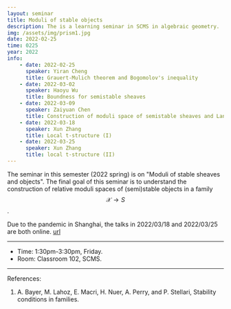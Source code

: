 ```yaml
---
layout: seminar 
title: Moduli of stable objects
description: The is a learning seminar in SCMS in algebraic geometry.
img: /assets/img/prism1.jpg
date: 2022-02-25
time: 0225
year: 2022
info:
    - date: 2022-02-25
      speaker: Yiran Cheng      
      title: Grauert-Mulich theorem and Bogomolov's inequality
    - date: 2022-03-02
      speaker: Haoyu Wu
      title: Boundness for semistable sheaves
    - date: 2022-03-09
      speaker: Zaiyuan Chen 
      title: Construction of moduli space of semistable sheaves and Langton's theorem
    - date: 2022-03-18
      speaker: Xun Zhang
      title: Local t-structure (I) 
    - date: 2022-03-25
      speaker: Xun Zhang
      title: local t-structure (II)
---
```


The seminar in this semester (2022 spring) is on "Moduli of stable sheaves and objects". The final goal of this seminar is to understand the construction of relative moduli spaces of (semi)stable objects in a family $$\mathcal{X} \to S$$.

Due to the pandemic in Shanghai, the talks in 2022/03/18 and 2022/03/25 are both online. [url](https://meeting.tencent.com/dm/5i9GCSYn2D82)


---

* Time: 1:30pm-3:30pm, Friday.
* Room: Classroom 102, SCMS.

--- 
References: 
1. A. Bayer, M. Lahoz, E. Macri, H. Nuer, A. Perry, and P. Stellari, Stability conditions in families.

